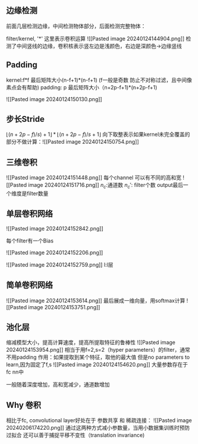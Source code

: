 ## 边缘检测
前面几层检测边缘，中间检测物体部分，后面检测完整物体：

filter/kernel, '\*' 这里表示卷积运算
![[Pasted image 20240124144904.png]]
检测了中间竖线的边缘，卷积核表示竖左边是浅颜色，右边是深颜色->边缘竖线

## Padding
kernel:f\*f  最后矩阵大小(n-f+1)\*(n-f+1)  (f一般是奇数 防止不对称过滤，且中间像素点会有帮助)
padding: p 最后矩阵大小（n+2p-f+1)\*(n+2p-f+1)

![[Pasted image 20240124150130.png]]

## 步长Stride

$\lfloor(n+2p-f)/s)+1\rfloor*\lfloor(n+2p-f)/s+1\rfloor$ 
向下取整表示如果kernel未完全覆盖的部分不做计算：![[Pasted image 20240124150754.png]]
## 三维卷积
![[Pasted image 20240124151448.png]]
每个channel 可以有不同的高和宽
![[Pasted image 20240124151716.png]]
$n_c$:通道数 $n_c\prime$: filter个数
output最后一个维度是filter数量
## 单层卷积网络
![[Pasted image 20240124152842.png]]

每个filter有一个Bias

![[Pasted image 20240124152206.png]]

![[Pasted image 20240124152759.png]]
l:l层

## 简单卷积网络
![[Pasted image 20240124153614.png]]
最后展成一维向量，用softmax计算
![[Pasted image 20240124153751.png]]

## 池化层
缩减模型大小，提高计算速度，提高所提取特征的鲁棒性
![[Pasted image 20240124153954.png]]
相当于用f=2,s=2（hyper parameters）的filter，通常不用padding
作用：如果提取到某个特征，取他的最大值
但是no parameters to learn,因为固定了f,s
![[Pasted image 20240124154620.png]]
大量参数存在于fc nn中


一般随着深度增加，高和宽减少，通道数增加

## Why 卷积
相比于fc, convolutional layer好处在于 参数共享 和 稀疏连接：
![[Pasted image 20240206174220.png]]
通过这两种方式减小参数量，当用小数据集训练时预防过拟合
还可以善于捕捉平移不变性（translation invariance)
